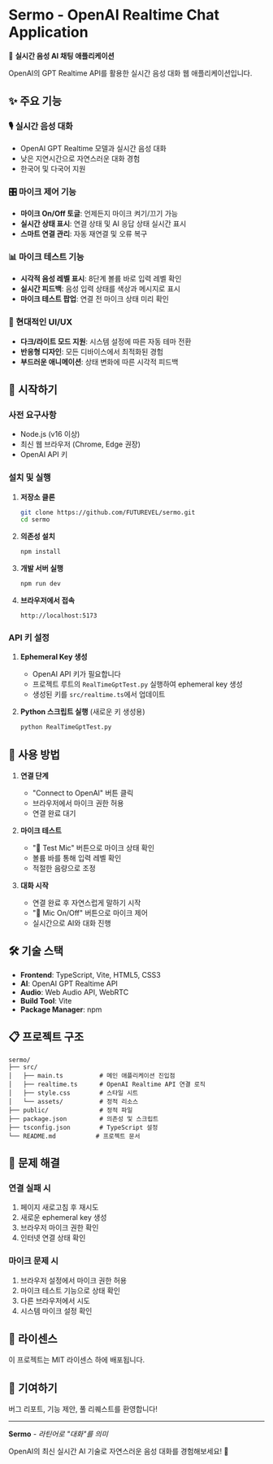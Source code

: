 # Sermo - OpenAI Realtime Chat Application

🎤 **실시간 음성 AI 채팅 애플리케이션**

OpenAI의 GPT Realtime API를 활용한 실시간 음성 대화 웹 애플리케이션입니다.

## ✨ 주요 기능

### 🎙️ 실시간 음성 대화
- OpenAI GPT Realtime 모델과 실시간 음성 대화
- 낮은 지연시간으로 자연스러운 대화 경험
- 한국어 및 다국어 지원

### 🎛️ 마이크 제어 기능
- **마이크 On/Off 토글**: 언제든지 마이크 켜기/끄기 가능
- **실시간 상태 표시**: 연결 상태 및 AI 응답 상태 실시간 표시
- **스마트 연결 관리**: 자동 재연결 및 오류 복구

### 📊 마이크 테스트 기능
- **시각적 음성 레벨 표시**: 8단계 볼륨 바로 입력 레벨 확인
- **실시간 피드백**: 음성 입력 상태를 색상과 메시지로 표시
- **마이크 테스트 팝업**: 연결 전 마이크 상태 미리 확인

### 🎨 현대적인 UI/UX
- **다크/라이트 모드 지원**: 시스템 설정에 따른 자동 테마 전환
- **반응형 디자인**: 모든 디바이스에서 최적화된 경험
- **부드러운 애니메이션**: 상태 변화에 따른 시각적 피드백

## 🚀 시작하기

### 사전 요구사항
- Node.js (v16 이상)
- 최신 웹 브라우저 (Chrome, Edge 권장)
- OpenAI API 키

### 설치 및 실행

1. **저장소 클론**
   ```bash
   git clone https://github.com/FUTUREVEL/sermo.git
   cd sermo
   ```

2. **의존성 설치**
   ```bash
   npm install
   ```

3. **개발 서버 실행**
   ```bash
   npm run dev
   ```

4. **브라우저에서 접속**
   ```
   http://localhost:5173
   ```

### API 키 설정

1. **Ephemeral Key 생성**
   - OpenAI API 키가 필요합니다
   - 프로젝트 루트의 `RealTimeGptTest.py` 실행하여 ephemeral key 생성
   - 생성된 키를 `src/realtime.ts`에서 업데이트

2. **Python 스크립트 실행** (새로운 키 생성용)
   ```bash
   python RealTimeGptTest.py
   ```

## 🎯 사용 방법

1. **연결 단계**
   - "Connect to OpenAI" 버튼 클릭
   - 브라우저에서 마이크 권한 허용
   - 연결 완료 대기

2. **마이크 테스트**
   - "🎤 Test Mic" 버튼으로 마이크 상태 확인
   - 볼륨 바를 통해 입력 레벨 확인
   - 적절한 음량으로 조정

3. **대화 시작**
   - 연결 완료 후 자연스럽게 말하기 시작
   - "🎤 Mic On/Off" 버튼으로 마이크 제어
   - 실시간으로 AI와 대화 진행

## 🛠️ 기술 스택

- **Frontend**: TypeScript, Vite, HTML5, CSS3
- **AI**: OpenAI GPT Realtime API
- **Audio**: Web Audio API, WebRTC
- **Build Tool**: Vite
- **Package Manager**: npm

## 📋 프로젝트 구조

```
sermo/
├── src/
│   ├── main.ts          # 메인 애플리케이션 진입점
│   ├── realtime.ts      # OpenAI Realtime API 연결 로직
│   ├── style.css        # 스타일 시트
│   └── assets/          # 정적 리소스
├── public/              # 정적 파일
├── package.json         # 의존성 및 스크립트
├── tsconfig.json        # TypeScript 설정
└── README.md           # 프로젝트 문서
```

## 🔧 문제 해결

### 연결 실패 시
1. 페이지 새로고침 후 재시도
2. 새로운 ephemeral key 생성
3. 브라우저 마이크 권한 확인
4. 인터넷 연결 상태 확인

### 마이크 문제 시
1. 브라우저 설정에서 마이크 권한 허용
2. 마이크 테스트 기능으로 상태 확인
3. 다른 브라우저에서 시도
4. 시스템 마이크 설정 확인

## 📄 라이센스

이 프로젝트는 MIT 라이센스 하에 배포됩니다.

## 🤝 기여하기

버그 리포트, 기능 제안, 풀 리퀘스트를 환영합니다!

---

**Sermo** - *라틴어로 "대화"를 의미*

OpenAI의 최신 실시간 AI 기술로 자연스러운 음성 대화를 경험해보세요! 🚀